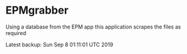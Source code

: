 # EPMgrabber
Using a database from the EPM app this application scrapes the files as required


Latest backup: Sun Sep 8 01:11:01 UTC 2019
